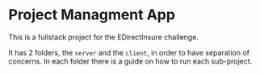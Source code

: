 # Project Managment App

This is a fullstack project for the EDirectInsure challenge.

It has 2 folders, the `server` and the `client`, in order to have separation of concerns. In each folder there is a guide on how to run each sub-project.

